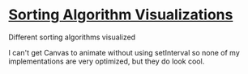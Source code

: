 # [Sorting Algorithm Visualizations](sortIndex.html)

Different sorting algorithms visualized

I can't get Canvas to animate without using setInterval so none of my implementations
are very optimized, but they do look cool.

